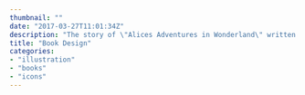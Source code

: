 ```yaml
---
thumbnail: ""
date: "2017-03-27T11:01:34Z"
description: "The story of \"Alices Adventures in Wonderland\" written by Lewis Carrol."
title: "Book Design"
categories: 
- "illustration"
- "books"
- "icons"
---
```


